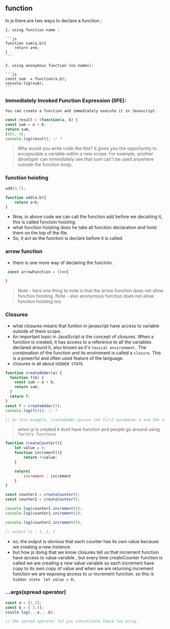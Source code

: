 ## function 

In js there are two ways to declare a function ;

    1. using function name :  

    ```js
    function sum(a,b){
        return a+b;
    }
    ```

    2. using anonymous function (no names):

    ```js
    const sum  = function(a,b); 
    console.log(sum);
    ```

### Immediately Invoked Function Expression (IIFE):

    You can create a function and immediately execute it in Javascript.

```js
const result = (function(a, b) {
const sum = a + b;
return sum;
})(3, 4);
console.log(result); // 7
```

>Why would you write code like this? It gives you the opportunity to encapsulate a variable within a new scope. For example, another developer can immediately see that sum can't be used anywhere outside the function body.

### function hoisting

```js 
add(3,7);

function add(a,b){
    return a+b;
}
```

* Now, in above code we can call the function add before we decalring it, this is called functoin hoisting.
* what function hoisting does he take all function declaration and hoist them on the top of the file.
* So, it act as the function is declare before it is called.

### arrow function 

* there is one more way of declaring the functoin.
```js
 const arrowFunction = ()=>{

}
```
>Note -  here one thing to note is that the arrow function does not allow function hoisting.
>Note -  also anonymous function does not allow function hoisting too.


### Closures

* what closures means that funtion in javascript have access to variable outside of there scope.
* An important topic in JavaScript is the concept of closures. When a function is created, it has access to a reference to all the variables declared around it, also known as it's `lexical environment.` The combination of the function and its enviroment is called a `closure`. This is a powerful and often used feature of the language.
* closures is all about `HIDDEN STATE`.

```js
function createAdder(a) {
  function f(b) {
    const sum = a + b;
    return sum;
  }
  return f;
}
const f = createAdder(3);
console.log(f(4)); // 7

// In this example, createAdder passes the first parameter a and the inner function has access to it. This way, createAdder serves as a factory of new functions, with each returned function having different behavior.
```

>when js is created it dont have function and people go around using `factory functoins`

```js
function createCounter(){
    let value = 0;
    function increment(){
        return ++value;
    }

    return{
        increment : increment
    }
}

const counter1 = createCounter();
const counter2 = createCounter();

console.log(counter1.increment());
console.log(counter1.increment());

console.log(counter2.increment());

// output is : 1, 2, 1 
```

* so, the output is obvious that each counter has its own value because we creating a new instance.
* but how js doing that we know closures tell us that  increment function have access to value variable , but every time createCounter function is called we are creating a new value variable so each increment have copy to its own copy of value and when we are returning increment function we are exposing access to ur increment function. so this is `hidden state `   `let value = 0;` 

### ...args(spread operator)

```js
const a = [1,2];
const b = [ 3,4];
cosole.log(...a,...b);

// the spread operator let you concatinate these two array.
```